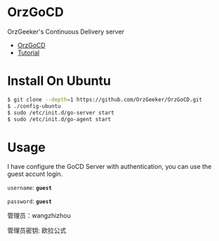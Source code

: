 # OrzGoCD

OrzGeeker's Continuous Delivery server 

- [OrzGoCD](http://ci.jokerhub.cn)
- [Tutorial](https://www.gocd.org/help/)

# Install On Ubuntu 

```bash
$ git clone --depth=1 https://github.com/OrzGeeker/OrzGoCD.git
$ ./config-ubuntu
$ sudo /etc/init.d/go-server start
$ sudo /etc/init.d/go-agent start
```

# Usage

I have configure the GoCD Server with authentication, you can use the guest accunt login.

`username`: **`guest`**

`password`: **`guest`**

管理员：wangzhizhou

管理员密钥: 欧拉公式
